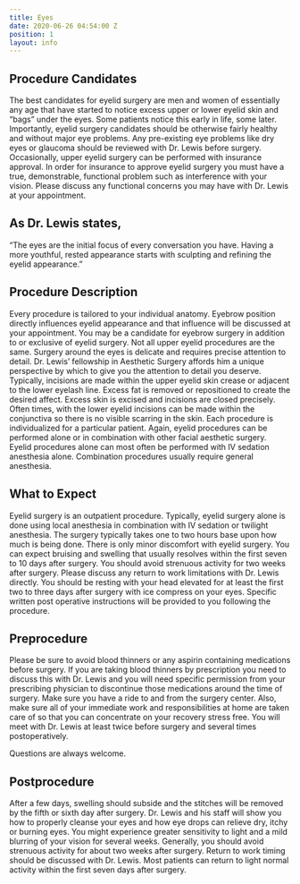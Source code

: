 ```yaml
---
title: Eyes
date: 2020-06-26 04:54:00 Z
position: 1
layout: info
---
```


## Procedure Candidates ##

The best candidates for eyelid surgery are men and women of essentially any age that have started to notice excess upper or lower eyelid skin and “bags” under the eyes. Some patients notice this early in life, some later. Importantly, eyelid surgery candidates should be otherwise fairly healthy and without major eye problems. Any pre-existing eye problems like dry eyes or glaucoma should be reviewed with Dr. Lewis before surgery. Occasionally, upper eyelid surgery can be performed with insurance approval. In order for insurance to approve eyelid surgery you must have a true, demonstrable, functional problem such as interference with your vision. Please discuss any functional concerns you may have with Dr. Lewis at your appointment.


## As Dr. Lewis states, ##

“The eyes are the initial focus of every conversation you have. Having a more youthful, rested appearance starts with sculpting and refining the eyelid appearance.”


## Procedure Description ##

Every procedure is tailored to your individual anatomy. Eyebrow position directly influences eyelid appearance and that influence will be discussed at your appointment. You may be a candidate for eyebrow surgery in addition to or exclusive of eyelid surgery. Not all upper eyelid procedures are the same. Surgery around the eyes is delicate and requires precise attention to detail. Dr. Lewis’ fellowship in Aesthetic Surgery affords him a unique perspective by which to give you the attention to detail you deserve. Typically, incisions are made within the upper eyelid skin crease or adjacent to the lower eyelash line. Excess fat is removed or repositioned to create the desired affect. Excess skin is excised and incisions are closed precisely. Often times, with the lower eyelid incisions can be made within the conjunctiva so there is no visible scarring in the skin. Each procedure is individualized for a particular patient. Again, eyelid procedures can be performed alone or in combination with other facial aesthetic surgery. Eyelid procedures alone can most often be performed with IV sedation anesthesia alone. Combination procedures usually require general anesthesia.


## What to Expect ##

Eyelid surgery is an outpatient procedure. Typically, eyelid surgery alone is done using local anesthesia in combination with IV sedation or twilight anesthesia. The surgery typically takes one to two hours base upon how much is being done. There is only minor discomfort with eyelid surgery. You can expect bruising and swelling that usually resolves within the first seven to 10 days after surgery. You should avoid strenuous activity for two weeks after surgery. Please discuss any return to work limitations with Dr. Lewis directly. You should be resting with your head elevated for at least the first two to three days after surgery with ice compress on your eyes. Specific written post operative instructions will be provided to you following the procedure.


## Preprocedure ##

Please be sure to avoid blood thinners or any aspirin containing medications before surgery. If you are taking blood thinners by prescription you need to discuss this with Dr. Lewis and you will need specific permission from your prescribing physician to discontinue those medications around the time of surgery. Make sure you have a ride to and from the surgery center. Also, make sure all of your immediate work and responsibilities at home are taken care of so that you can concentrate on your recovery stress free. You will meet with Dr. Lewis at least twice before surgery and several times postoperatively.

Questions are always welcome.


## Postprocedure ##

After a few days, swelling should subside and the stitches will be removed by the fifth or sixth day after surgery. Dr. Lewis and his staff will show you how to properly cleanse your eyes and how eye drops can relieve dry, itchy or burning eyes. You might experience greater sensitivity to light and a mild blurring of your vision for several weeks. Generally, you should avoid strenuous activity for about two weeks after surgery. Return to work timing should be discussed with Dr. Lewis. Most patients can return to light normal activity within the first seven days after surgery.

